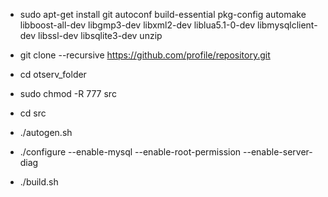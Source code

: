 * sudo apt-get install git autoconf build-essential pkg-config automake libboost-all-dev libgmp3-dev libxml2-dev liblua5.1-0-dev libmysqlclient-dev libssl-dev libsqlite3-dev unzip

* git clone --recursive https://github.com/profile/repository.git

* cd otserv_folder

* sudo chmod -R 777 src

* cd src

* ./autogen.sh

* ./configure --enable-mysql --enable-root-permission --enable-server-diag

* ./build.sh